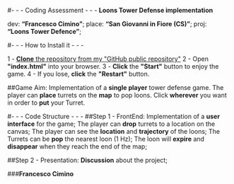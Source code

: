 
#- - - Coding Assessment - - -
**Loons Tower Defense implementation**

dev: **“Francesco Cimino”**;
place: **“San Giovanni in Fiore (CS)”**;
proj: **“Loons Tower Defence”**;



#- - - How to Install it - - -

1 - [**Clone** the repository from my "GitHub public repository"](https://github.com/FRA2721/Loons-Tower-Defense)
2 - Open **"index.html"** into your browser.
3 - **Click** the **"Start"** button to enjoy the game.
4 - If you lose, **click** the **"Restart"** button.



##Game Aim:
Implementation of a **single player** tower defense game.
The player can **place** turrets on the **map** to pop loons.
Click **wherever** you want in order to **put** your Turret.



#- - - Code Structure - - -
##Step 1 - FrontEnd:
Implementation of a **user interface** for the game;
The player can **drop** turrets to a location on the canvas;
The player can see the **location** and **trajectory** of the loons;
The Turrets can be **pop** the nearest loon (1 Hz);
The loon will **expire** and **disappear** when they reach the end of the map;



##Step 2 - Presentation:
**Discussion** about the project;



###**Francesco Cimino**
